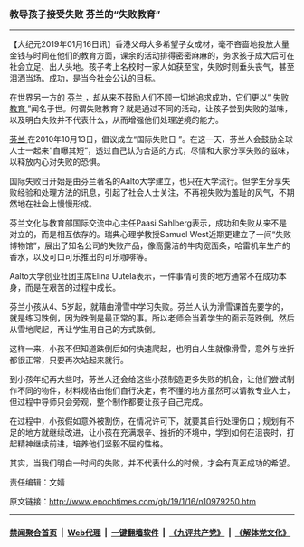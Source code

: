 ### 教导孩子接受失败 芬兰的“失败教育”
------------------------

<p>
 【大纪元2019年01月16日讯】香港父母大多希望子女成材，毫不吝啬地投放大量金钱与时间在他们的教育方面，课余的活动排得密密麻麻的，务求孩子成大后可在社会立足、出人头地。孩子考上名校时一家人如获至宝，失败时则垂头丧气，甚至泪洒当场。成功，是当今社会公认的目标。
</p>
<p>
 在世界另一方的
 <a href="http://www.epochtimes.com/gb/tag/%E8%8A%AC%E5%85%B0.html">
  芬兰
 </a>
 ，却从来不鼓励人们不顾一切地追求成功，它们更以“
 <a href="http://www.epochtimes.com/gb/tag/%E5%A4%B1%E8%B4%A5%E6%95%99%E8%82%B2.html">
  失败教育
 </a>
 ”闻名于世。何谓失败教育？就是通过不同的活动，让孩子尝到失败的滋味，以及明白失败并不代表什么，从而增强他们处理逆境的能力。
</p>
<p>
 <a href="http://www.epochtimes.com/gb/tag/%E8%8A%AC%E5%85%B0.html">
  芬兰
 </a>
 在2010年10月13日，倡议成立“国际失败日 ”。在这一天，芬兰人会鼓励全球人士一起来“自曝其短”，透过自己认为合适的方式，尽情和大家分享失败的滋味，以释放内心对失败的恐惧。
</p>
<p>
 国际失败日开始是由芬兰著名的Aalto大学建立，也只在大学流行。但学生分享失败经验和处理方法的讯息，引起了社会人士关注，不再视失败为羞耻的风气，不期然地在社会上慢慢形成。
</p>
<p>
 芬兰文化与教育部国际交流中心主任Paasi Sahlberg表示，成功和失败从来不是对立的，而是相互依存的。瑞典心理学教授Samuel West近期更建立了一间“失败博物馆”，展出了知名公司的失败产品，像高露洁的牛肉宽面条，哈雷机车生产的香水，以及可口可乐推出的可乐咖啡等。
</p>
<p>
 Aalto大学创业社团主席Elina Uutela表示，一件事情可贵的地方通常不在成功本身，而是在艰苦的过程中成长。
</p>
<p>
 芬兰小孩从4、5岁起，就藉由滑雪中学习失败。芬兰人认为滑雪课首先要学的，就是练习跌倒，因为跌倒是最正常的事。所以老师会当着学生的面示范跌倒，然后从雪地爬起，再让学生用自己的方式跌倒。
</p>
<p>
 这样一来，小孩不但知道跌倒后如何快速爬起，也明白人生就像滑雪，意外与挫折都很正常，只要再次站起来就行。
</p>
<p>
 到小孩年纪再大些时，芬兰人还会给这些小孩制造更多失败的机会，让他们尝试制作不同的物件，材料规格由他们自行决定，有不懂的地方虽然可以请教专业人士，但过程中导师只会旁观，整个制作都要让孩子自己完成。
</p>
<p>
 在过程中，小孩假如意外被割伤，在情况许可下，就要其自行处理伤口；规划有不足的地方就继续改进，让小孩在充满艰辛、挫折的环境中，学到如何在沮丧时，打起精神继续前进，培养他们坚毅不屈的性格。
</p>
<p>
 其实，当我们明白一时间的失败，并不代表什么的时候，才会有真正成功的希望。
</p>
<p>
 责任编辑：文婧
</p>

原文链接：http://www.epochtimes.com/gb/19/1/16/n10979250.htm


------------------------
#### [禁闻聚合首页](https://github.com/gfw-breaker/banned-news/blob/master/README.md) &nbsp;|&nbsp; [Web代理](https://github.com/gfw-breaker/open-proxy/blob/master/README.md) &nbsp;|&nbsp; [一键翻墙软件](https://github.com/gfw-breaker/nogfw/blob/master/README.md) &nbsp;|&nbsp; [《九评共产党》](https://github.com/gfw-breaker/9ping.md/blob/master/README.md#九评之一评共产党是什么) &nbsp;|&nbsp; [《解体党文化》](https://github.com/gfw-breaker/jtdwh.md/blob/master/README.md#绪论)